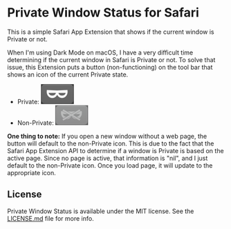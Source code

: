 # Private Window Status for Safari

This is a simple Safari App Extension that shows if the current window is Private or not.

When I'm using Dark Mode on macOS, I have a very difficult time determining if the current window in Safari is Private or not. To solve that issue, this Extension puts a button (non-functioning) on the tool bar that shows an icon of the current Private state.

* Private: ![Private Icon](https://github.com/cweirup/SafariPrivateWindowStatus/blob/master/.README/privateicon.png)
* Non-Private: ![Non-Private Icon](https://github.com/cweirup/SafariPrivateWindowStatus/blob/master/.README/nonprivateicon.png)

__One thing to note:__ If you open a new window without a web page, the button will default to the non-Private icon. This is due to the fact that the Safari App Extension API to determine if a window is Private is based on the active page. Since no page is active, that information is "nil", and I just default to the non-Private icon. Once you load page, it will update to the appropriate icon.

## License
Private Window Status is available under the MIT license. See the [LICENSE.md](https://github.com/cweirup/SafariPrivateWindowStatus/blob/master/LICENSE.md) file for more info.
